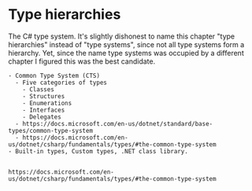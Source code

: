 # Type hierarchies

The C# type system.
It's slightly dishonest to name this chapter "type hierarchies" instead of "type systems", since not all type systems form a hierarchy.
Yet, since the name type systems was occupied by a different chapter I figured this was the best candidate.


```{admonition} TODO
- Common Type System (CTS)
  - Five categories of types
    - Classes
    - Structures
    - Enumerations
    - Interfaces
    - Delegates
  - https://docs.microsoft.com/en-us/dotnet/standard/base-types/common-type-system
  - https://docs.microsoft.com/en-us/dotnet/csharp/fundamentals/types/#the-common-type-system
- Built-in types, Custom types, .NET class library.
```

```{figure} https://docs.microsoft.com/en-us/dotnet/csharp/programming-guide/types/media/index/value-reference-types-common-type-system.png

https://docs.microsoft.com/en-us/dotnet/csharp/fundamentals/types/#the-common-type-system
```

